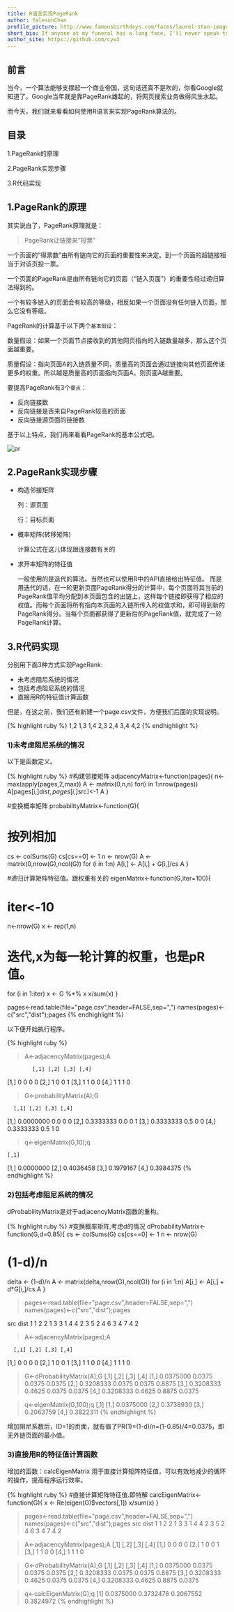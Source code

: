 ```yaml
---
title: R语言实现PageRank
author: YalesonChan
profile_picture: http://www.famousbirthdays.com/faces/laurel-stan-image.jpg
short_bio: If anyone at my funeral has a long face, I'll never speak to him again.
author_site: https://github.com/cyw3
---
```


## 前言
当今，一个算法能够支撑起一个商业帝国，这句话还真不是吹的，你看Google就知道了。Google当年就是靠PageRank雄起的，将网页搜索业务做得风生水起。

而今天，我们就来看看如何使用R语言来实现PageRank算法的。

## 目录

1.PageRank的原理

2.PageRank实现步骤

3.R代码实现

## 1.PageRank的原理

其实说白了，PageRank原理就是：

> PageRank让链接来”投票”

一个页面的“得票数”由所有链向它的页面的重要性来决定。到一个页面的超链接相当于对该页投一票。

一个页面的PageRank是由所有链向它的页面（“链入页面”）的重要性经过递归算法得到的。

一个有较多链入的页面会有较高的等级，相反如果一个页面没有任何链入页面，那么它没有等级。

PageRank的计算基于以下两个`基本假设`：

数量假设：如果一个页面节点接收到的其他网页指向的入链数量越多，那么这个页面越重要。

质量假设：指向页面A的入链质量不同，质量高的页面会通过链接向其他页面传递更多的权重。所以越是质量高的页面指向页面A，则页面A越重要。

要提高PageRank有3个`要点`：

* 反向链接数
* 反向链接是否来自PageRank较高的页面
* 反向链接源页面的链接数

基于以上特点，我们再来看看PageRank的基本公式吧。

![pr]({{site.baseurl}}/img/pr.png)


## 2.PageRank实现步骤

- 构造邻接矩阵
  
    列：源页面

    行：目标页面

- 概率矩阵(转移矩阵)

  计算公式在这儿体现跟连接数有关的

- 求开率矩阵的特征值

  一般使用的是迭代的算法。当然也可以使用R中的API直接给出特征值。
  而是用迭代的话，在一轮更新页面PageRank得分的计算中，每个页面将其当前的PageRank值平均分配到本页面包含的出链上，这样每个链接即获得了相应的权值。而每个页面将所有指向本页面的入链所传入的权值求和，即可得到新的PageRank得分。当每个页面都获得了更新后的PageRank值，就完成了一轮PageRank计算。


## 3.R代码实现

分别用下面3种方式实现PageRank:
  
- 未考虑阻尼系统的情况
- 包括考虑阻尼系统的情况
- 直接用R的特征值计算函数

但是，在这之前，我们还有新建一个page.csv文件，方便我们后面的实现说明。

{% highlight ruby %}
1,2
1,3
1,4
2,3
2,4
3,4
4,2
{% endhighlight %}

### 1)未考虑阻尼系统的情况

以下是函数定义。

{% highlight ruby %}
#构建邻接矩阵
adjacencyMatrix<-function(pages){
  n<-max(apply(pages,2,max))
  A <- matrix(0,n,n)
  for(i in 1:nrow(pages)) A[pages[i,]$dist,pages[i,]$src]<-1
  A
}

#变换概率矩阵
probabilityMatrix<-function(G){
  # 按列相加
  cs <- colSums(G)
  cs[cs==0] <- 1
  n <- nrow(G)
  A <- matrix(0,nrow(G),ncol(G))
  for (i in 1:n) A[i,] <- A[i,] + G[i,]/cs
  A
}

#递归计算矩阵特征值。跟权重有关的
eigenMatrix<-function(G,iter=100){
  # iter<-10
  n<-nrow(G)
  x <- rep(1,n)
  # 迭代,x为每一轮计算的权重，也是pR值。
  for (i in 1:iter) x <- G %*% x
  x/sum(x)
}

pages<-read.table(file="page.csv",header=FALSE,sep=",")
names(pages)<-c("src","dist");pages
{% endhighlight %}

以下便开始执行程序。

{% highlight ruby %}
> A<-adjacencyMatrix(pages);A

            [,1] [,2] [,3] [,4]
[1,]    0    0    0    0
[2,]    1    0    0    1
[3,]    1    1    0    0
[4,]    1    1    1    0

> G<-probabilityMatrix(A);G

      [,1] [,2] [,3] [,4]
[1,] 0.0000000  0.0    0    0
[2,] 0.3333333  0.0    0    1
[3,] 0.3333333  0.5    0    0
[4,] 0.3333333  0.5    1    0

> q<-eigenMatrix(G,10);q

    [,1]
[1,] 0.0000000
[2,] 0.4036458
[3,] 0.1979167
[4,] 0.3984375
{% endhighlight %}

### 2)包括考虑阻尼系统的情况

dProbabilityMatrix是对于adjacencyMatrix函数的重构。

{% highlight ruby %}
#变换概率矩阵,考虑d的情况
dProbabilityMatrix<-function(G,d=0.85){
  cs <- colSums(G)
  cs[cs==0] <- 1
  n <- nrow(G)
  # (1-d)/n
  delta <- (1-d)/n
  A <- matrix(delta,nrow(G),ncol(G))
  for (i in 1:n) A[i,] <- A[i,] + d*G[i,]/cs
  A
}

> pages<-read.table(file="page.csv",header=FALSE,sep=",")
> names(pages)<-c("src","dist");pages

  src dist
1   1    2
2   1    3
3   1    4
4   2    3
5   2    4
6   3    4
7   4    2

> A<-adjacencyMatrix(pages);A

      [,1] [,2] [,3] [,4]
[1,]    0    0    0    0
[2,]    1    0    0    1
[3,]    1    1    0    0
[4,]    1    1    1    0

> G<-dProbabilityMatrix(A);G
        [,1]   [,2]   [,3]   [,4]
[1,] 0.0375000 0.0375 0.0375 0.0375
[2,] 0.3208333 0.0375 0.0375 0.8875
[3,] 0.3208333 0.4625 0.0375 0.0375
[4,] 0.3208333 0.4625 0.8875 0.0375

> q<-eigenMatrix(G,100);q
      [,1]
[1,] 0.0375000
[2,] 0.3738930
[3,] 0.2063759
[4,] 0.3822311
{% endhighlight %}

增加阻尼系数后，ID=1的页面，就有值了PR(1)=(1-d)/n=(1-0.85)/4=0.0375，即无外链页面的最小值。


### 3)直接用R的特征值计算函数

增加的函数：calcEigenMatrix
用于直接计算矩阵特征值，可以有效地减少的循环的操作，提高程序运行效率。

{% highlight ruby %}
#直接计算矩阵特征值.即特解
calcEigenMatrix<-function(G){
  x <- Re(eigen(G)$vectors[,1])
  x/sum(x)
}

> pages<-read.table(file="page.csv",header=FALSE,sep=",")
> names(pages)<-c("src","dist");pages
    src dist
1   1    2
2   1    3
3   1    4
4   2    3
5   2    4
6   3    4
7   4    2

> A<-adjacencyMatrix(pages);A
      [,1] [,2] [,3] [,4]
[1,]    0    0    0    0
[2,]    1    0    0    1
[3,]    1    1    0    0
[4,]    1    1    1    0

> G<-dProbabilityMatrix(A);G
        [,1]   [,2]   [,3]   [,4]
[1,] 0.0375000 0.0375 0.0375 0.0375
[2,] 0.3208333 0.0375 0.0375 0.8875
[3,] 0.3208333 0.4625 0.0375 0.0375
[4,] 0.3208333 0.4625 0.8875 0.0375

> q<-calcEigenMatrix(G);q
[1] 0.0375000 0.3732476 0.2067552 0.3824972
{% endhighlight %}

